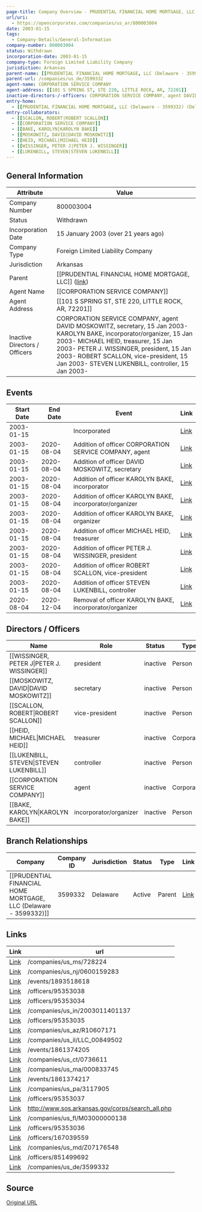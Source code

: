 ```yaml
---
page-title: Company Overview - PRUDENTIAL FINANCIAL HOME MORTGAGE, LLC BRANCH (Arkansas - 800003004)
url/uri:
  - https://opencorporates.com/companies/us_ar/800003004
date: 2003-01-15
tags:
  - Company-Details/General-Information
company-number: 800003004
status: Withdrawn
incorporation-date: 2003-01-15
company-type: Foreign Limited Liability Company
jurisdiction: Arkansas
parent-name: [[PRUDENTIAL FINANCIAL HOME MORTGAGE, LLC (Delaware - 3599332)]]
parent-url: /companies/us_de/3599332
agent-name: CORPORATION SERVICE COMPANY
agent-address: [[101 S SPRING ST, STE 220, LITTLE ROCK, AR, 72201]]
inactive-directors-/-officers: CORPORATION SERVICE COMPANY, agent DAVID MOSKOWITZ, secretary, 15 Jan 2003- KAROLYN BAKE, incorporator/organizer, 15 Jan 2003- MICHAEL HEID, treasurer, 15 Jan 2003- PETER J. WISSINGER, president, 15 Jan 2003- ROBERT SCALLON, vice-president, 15 Jan 2003- STEVEN LUKENBILL, controller, 15 Jan 2003-
entry-home:
  - [[PRUDENTIAL FINANCIAL HOME MORTGAGE, LLC (Delaware - 3599332) (Delaware)]]
entry-collaborators:
  - [[SCALLON, ROBERT|ROBERT SCALLON]]
  - [[CORPORATION SERVICE COMPANY]]
  - [[BAKE, KAROLYN|KAROLYN BAKE]]
  - [[MOSKOWITZ, DAVID|DAVID MOSKOWITZ]]
  - [[HEID, MICHAEL|MICHAEL HEID]]
  - [[WISSINGER, PETER J|PETER J. WISSINGER]]
  - [[LUKENBILL, STEVEN|STEVEN LUKENBILL]]
---
```


## General Information
| Attribute          | Value                                       |
|--------------------|---------------------------------------------|
| Company Number     | 800003004                                   |
| Status             | Withdrawn                                   |
| Incorporation Date | 15 January 2003 (over 21 years ago)         |
| Company Type       | Foreign Limited Liability Company           |
| Jurisdiction       | Arkansas                                    |
| Parent             | [[PRUDENTIAL FINANCIAL HOME MORTGAGE, LLC]] ([link](/companies/us_de/3599332)) |
| Agent Name         | [[CORPORATION SERVICE COMPANY]]             |
| Agent Address      | [[101 S SPRING ST, STE 220, LITTLE ROCK, AR, 72201]] |
| Inactive Directors / Officers | CORPORATION SERVICE COMPANY, agent DAVID MOSKOWITZ, secretary, 15 Jan 2003- KAROLYN BAKE, incorporator/organizer, 15 Jan 2003- MICHAEL HEID, treasurer, 15 Jan 2003- PETER J. WISSINGER, president, 15 Jan 2003- ROBERT SCALLON, vice-president, 15 Jan 2003- STEVEN LUKENBILL, controller, 15 Jan 2003- |

## Events

| Start Date | End Date   | Event                                                   | Link |
|------------|------------|-------------------------------------------------------|------|
| 2003-01-15 |            | Incorporated                                            | [Link](https://opencorporates.com/events/346930169) |
| 2003-01-15 | 2020-08-04 | Addition of officer CORPORATION SERVICE COMPANY, agent  | [Link](https://opencorporates.com/events/1861374211) |
| 2003-01-15 | 2020-08-04 | Addition of officer DAVID MOSKOWITZ, secretary          | [Link](https://opencorporates.com/events/1861374196) |
| 2003-01-15 | 2020-08-04 | Addition of officer KAROLYN BAKE, incorporator          | [Link](https://opencorporates.com/events/1861374217) |
| 2003-01-15 | 2020-08-04 | Addition of officer KAROLYN BAKE, incorporator/organizer | [Link](https://opencorporates.com/events/1861374181) |
| 2003-01-15 | 2020-08-04 | Addition of officer KAROLYN BAKE, organizer             | [Link](https://opencorporates.com/events/1861374223) |
| 2003-01-15 | 2020-08-04 | Addition of officer MICHAEL HEID, treasurer             | [Link](https://opencorporates.com/events/1861374205) |
| 2003-01-15 | 2020-08-04 | Addition of officer PETER J. WISSINGER, president       | [Link](https://opencorporates.com/events/1861374187) |
| 2003-01-15 | 2020-08-04 | Addition of officer ROBERT SCALLON, vice-president      | [Link](https://opencorporates.com/events/1861374199) |
| 2003-01-15 | 2020-08-04 | Addition of officer STEVEN LUKENBILL, controller        | [Link](https://opencorporates.com/events/1861374208) |
| 2020-08-04 | 2020-12-04 | Removal of officer KAROLYN BAKE, incorporator/organizer | [Link](https://opencorporates.com/events/1893518618) |

## Directors / Officers
| Name                 | Role            | Status     | Type        | Link |
|----------------------|-----------------|------------|-------------|------|
| [[WISSINGER, PETER J\|PETER J. WISSINGER]] | president       | inactive   | Person      | [Link](https://opencorporates.com/officers/95353034) |
| [[MOSKOWITZ, DAVID\|DAVID MOSKOWITZ]] | secretary       | inactive   | Person      | [Link](https://opencorporates.com/officers/95353035) |
| [[SCALLON, ROBERT\|ROBERT SCALLON]] | vice-president  | inactive   | Person      | [Link](https://opencorporates.com/officers/95353036) |
| [[HEID, MICHAEL\|MICHAEL HEID]] | treasurer       | inactive   | Corporation | [Link](https://opencorporates.com/officers/95353037) |
| [[LUKENBILL, STEVEN\|STEVEN LUKENBILL]] | controller      | inactive   | Person      | [Link](https://opencorporates.com/officers/95353038) |
| [[CORPORATION SERVICE COMPANY]] | agent           | inactive   | Corporation | [Link](https://opencorporates.com/officers/167039559) |
| [[BAKE, KAROLYN\|KAROLYN BAKE]] | incorporator/organizer | inactive   | Person      | [Link](https://opencorporates.com/officers/851499692) |

## Branch Relationships
| Company                       | Company ID            | Jurisdiction         | Status   | Type       | Link                                | Start Date   | End Date     | Statement Link                      |
|--------------------------------|----------------------|----------------------|----------|------------|-------------------------------------|--------------|--------------|-------------------------------------|
| [[PRUDENTIAL FINANCIAL HOME MORTGAGE, LLC (Delaware - 3599332)]] | 3599332              | Delaware             | Active   | Parent     | [Link](https://opencorporates.com/companies/us_de/3599332) | 6 Dec 2002   | N/A          | [Statement](https://opencorporates.com/statements/15239145) |

## Links
| Link   | url                            
|--------|--------------------------------|
| [Link](/companies/us_ms/728224) |/companies/us_ms/728224       |
| [Link](/companies/us_nj/0600159283) |/companies/us_nj/0600159283   |
| [Link](/events/1893518618) |/events/1893518618            |
| [Link](/officers/95353038) |/officers/95353038            |
| [Link](/officers/95353034) |/officers/95353034            |
| [Link](/companies/us_in/2003011401137) |/companies/us_in/2003011401137|
| [Link](/officers/95353035) |/officers/95353035            |
| [Link](/companies/us_az/R10607171) |/companies/us_az/R10607171    |
| [Link](/companies/us_il/LLC_00849502) |/companies/us_il/LLC_00849502 |
| [Link](/events/1861374205) |/events/1861374205            |
| [Link](/companies/us_ct/0736611) |/companies/us_ct/0736611      |
| [Link](/companies/us_ma/000833745) |/companies/us_ma/000833745    |
| [Link](/events/1861374217) |/events/1861374217            |
| [Link](/companies/us_pa/3117905) |/companies/us_pa/3117905      |
| [Link](/officers/95353037) |/officers/95353037            |
| [Link](http://www.sos.arkansas.gov/corps/search_all.php) |http://www.sos.arkansas.gov/corps/search_all.php|
| [Link](/companies/us_fl/M03000000138) |/companies/us_fl/M03000000138 |
| [Link](/officers/95353036) |/officers/95353036            |
| [Link](/officers/167039559) |/officers/167039559           |
| [Link](/companies/us_md/Z07176548) |/companies/us_md/Z07176548    |
| [Link](/officers/851499692) |/officers/851499692           |
| [Link](/companies/us_de/3599332) |/companies/us_de/3599332      |

## Source
[Original URL](https://opencorporates.com/companies/us_ar/800003004)
